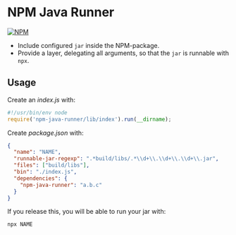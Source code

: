 # NPM Java Runner

[![NPM](https://img.shields.io/npm/v/npm-java-runner.svg?style=flat-square)](https://www.npmjs.com/package/npm-java-runner)

- Include configured `jar` inside the NPM-package.
- Provide a layer, delegating all arguments, so that the `jar` is runnable with `npx`.

## Usage

Create an _index.js_ with:

```js
#!/usr/bin/env node
require('npm-java-runner/lib/index').run(__dirname);
```

Create _package.json_ with:

```json
{
  "name": "NAME",
  "runnable-jar-regexp": ".*build/libs/.*\\d+\\.\\d+\\.\\d+\\.jar",
  "files": ["build/libs"],
  "bin": "./index.js",
  "dependencies": {
    "npm-java-runner": "a.b.c"
  }
}
```

If you release this, you will be able to run your jar with:

```sh
npx NAME
```
